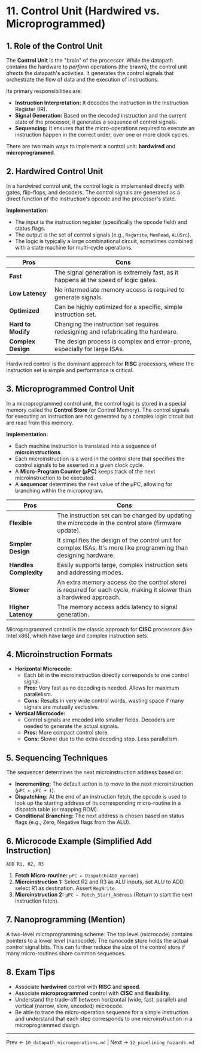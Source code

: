 # 11. Control Unit (Hardwired vs. Microprogrammed)

## 1. Role of the Control Unit
The **Control Unit** is the "brain" of the processor. While the datapath contains the hardware to *perform* operations (the brawn), the control unit *directs* the datapath's activities. It generates the control signals that orchestrate the flow of data and the execution of instructions.

Its primary responsibilities are:
-   **Instruction Interpretation:** It decodes the instruction in the Instruction Register (IR).
-   **Signal Generation:** Based on the decoded instruction and the current state of the processor, it generates a sequence of control signals.
-   **Sequencing:** It ensures that the micro-operations required to execute an instruction happen in the correct order, over one or more clock cycles.

There are two main ways to implement a control unit: **hardwired** and **microprogrammed**.

## 2. Hardwired Control Unit
In a hardwired control unit, the control logic is implemented directly with gates, flip-flops, and decoders. The control signals are generated as a direct function of the instruction's opcode and the processor's state.

**Implementation:**
-   The input is the instruction register (specifically the opcode field) and status flags.
-   The output is the set of control signals (e.g., `RegWrite`, `MemRead`, `ALUSrc`).
-   The logic is typically a large combinational circuit, sometimes combined with a state machine for multi-cycle operations.

| Pros | Cons |
|----------------|------------------------------------------------|
| **Fast** | The signal generation is extremely fast, as it happens at the speed of logic gates. |
| **Low Latency** | No intermediate memory access is required to generate signals. |
| **Optimized** | Can be highly optimized for a specific, simple instruction set. |
| **Hard to Modify** | Changing the instruction set requires redesigning and refabricating the hardware. |
| **Complex Design** | The design process is complex and error-prone, especially for large ISAs. |

Hardwired control is the dominant approach for **RISC** processors, where the instruction set is simple and performance is critical.

## 3. Microprogrammed Control Unit
In a microprogrammed control unit, the control logic is stored in a special memory called the **Control Store** (or Control Memory). The control signals for executing an instruction are not generated by a complex logic circuit but are read from this memory.

**Implementation:**
-   Each machine instruction is translated into a sequence of **microinstructions**.
-   Each microinstruction is a word in the control store that specifies the control signals to be asserted in a given clock cycle.
-   A **Micro-Program Counter (µPC)** keeps track of the next microinstruction to be executed.
-   A **sequencer** determines the next value of the µPC, allowing for branching within the microprogram.

| Pros | Cons |
|--------------------|----------------------------------------------------------------|
| **Flexible** | The instruction set can be changed by updating the microcode in the control store (firmware update). |
| **Simpler Design** | It simplifies the design of the control unit for complex ISAs. It's more like programming than designing hardware. |
| **Handles Complexity** | Easily supports large, complex instruction sets and addressing modes. |
| **Slower** | An extra memory access (to the control store) is required for each cycle, making it slower than a hardwired approach. |
| **Higher Latency** | The memory access adds latency to signal generation. |

Microprogrammed control is the classic approach for **CISC** processors (like Intel x86), which have large and complex instruction sets.

## 4. Microinstruction Formats
-   **Horizontal Microcode:**
    -   Each bit in the microinstruction directly corresponds to one control signal.
    -   **Pros:** Very fast as no decoding is needed. Allows for maximum parallelism.
    -   **Cons:** Results in very wide control words, wasting space if many signals are mutually exclusive.
-   **Vertical Microcode:**
    -   Control signals are encoded into smaller fields. Decoders are needed to generate the actual signals.
    -   **Pros:** More compact control store.
    -   **Cons:** Slower due to the extra decoding step. Less parallelism.

## 5. Sequencing Techniques
The sequencer determines the next microinstruction address based on:
-   **Incrementing:** The default action is to move to the next microinstruction (`µPC ← µPC + 1`).
-   **Dispatching:** At the end of an instruction fetch, the opcode is used to look up the starting address of its corresponding micro-routine in a dispatch table (or mapping ROM).
-   **Conditional Branching:** The next address is chosen based on status flags (e.g., Zero, Negative flags from the ALU).

## 6. Microcode Example (Simplified Add Instruction)
`ADD R1, R2, R3`
1.  **Fetch Micro-routine:** `µPC ← Dispatch[ADD_opcode]`
2.  **Microinstruction 1:** Select R2 and R3 as ALU inputs, set ALU to ADD, select R1 as destination. Assert `RegWrite`.
3.  **Microinstruction 2:** `µPC ← Fetch_Start_Address` (Return to start the next instruction fetch).

## 7. Nanoprogramming (Mention)
A two-level microprogramming scheme. The top level (microcode) contains pointers to a lower level (nanocode). The nanocode store holds the actual control signal bits. This can further reduce the size of the control store if many micro-routines share common sequences.

## 8. Exam Tips
-   Associate **hardwired** control with **RISC** and **speed**.
-   Associate **microprogrammed** control with **CISC** and **flexibility**.
-   Understand the trade-off between horizontal (wide, fast, parallel) and vertical (narrow, slow, encoded) microcode.
-   Be able to trace the micro-operation sequence for a simple instruction and understand that each step corresponds to one microinstruction in a microprogrammed design.

---
Prev ← `10_datapath_microoperations.md` | Next → `12_pipelining_hazards.md`
